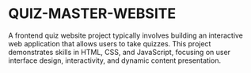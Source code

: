 # QUIZ-MASTER-WEBSITE
A frontend quiz website project typically involves building an interactive web application that allows users to take quizzes. This project demonstrates skills in HTML, CSS, and JavaScript, focusing on user interface design, interactivity, and dynamic content presentation.
